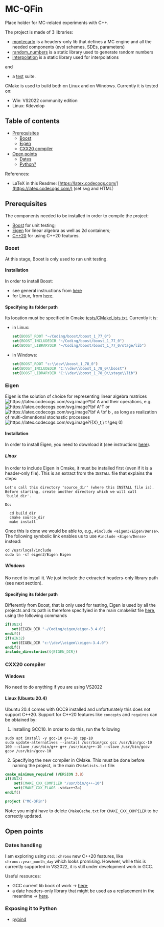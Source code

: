 # MC-QFin
Place holder for MC-related experiments with C++.

The project is made of 3 libraries:
- [montecarlo](/montecarlo) is a headers-only lib that defines a MC engine and all the needed components (evol schemes, SDEs, parameters)
- [random_numbers](/random_number) is a static library used to generate random numbers
- [interpolation](/interpolation) is a static library used for interpolations

and 
- a [test](/tests) suite.

CMake is used to build both on Linux and on Windows.
Currently it is tested on: 
- Win: VS2022 community edition 
- Linux: Kdevelop

## Table of contents
- [Prerequisites](#prerequisites)
  - [Boost](#boost)
  - [Eigen](#eigen)
  - [CXX20 compiler](#cxx20-compiler)
- [Open points](#open-points)
  - [Dates](#dates-handling)
  - [Python?](#exposing-it-to-python)

References:
- LaTeX in this Readme: [https://latex.codecogs.com/](https://latex.codecogs.com/) (set svg and HTML)

## Prerequisites
The components needed to be installed in order to compile the project:
-  [Boost](#boost) for unit testing;
-  [Eigen](#eigen) for linear algebra as well as 2d containers;
-  [C++20](#cxx20-compiler) for using C++20 features.


### Boost
At this stage, Boost is only used to run unit testing.

#### Installation
In order to install Boost:
- see general instructions  from [here](https://www.boost.org/)
- for Linux, from [here](https://www.boost.org/doc/libs/1_62_0/more/getting_started/unix-variants.html).

#### Specifying its folder path
Its location must be specified in Cmake [tests/CMakeLists.txt](tests/CMakeLists.txt). Currently it is:
- in Linux: 
  ```cmake
  set(BOOST_ROOT "~/Coding/boost/boost_1_77_0")
  set(BOOST_INCLUDEDIR "~/Coding/boost/boost_1_77_0")
  set(BOOST_LIBRARYDIR "~/Coding/boost/boost_1_77_0/stage/lib")
  ```
- in Windows:
  ```cmake
  set(BOOST_ROOT "c:\\dev\\boost_1_78_0")
  set(BOOST_INCLUDEDIR "C:\\dev\\boost_1_78_0\\boost")
  set(BOOST_LIBRARYDIR "C:\\dev\\boost_1_78_0\\stage\\lib")
  ```
 ### Eigen
Eigen is the solution of choice for representing linear algebra matrices
<img src="https://latex.codecogs.com/svg.image?\bf&space;A&space;&space;" title="https://latex.codecogs.com/svg.image?\bf A " />
and their operations, e.g. 
<img src="https://latex.codecogs.com/svg.image?\bf&space;A^T&space;&space;" title="https://latex.codecogs.com/svg.image?\bf A^T " /> 
or 
<img src="https://latex.codecogs.com/svg.image?\bf&space;A&space;\bf&space;b&space;&space;" title="https://latex.codecogs.com/svg.image?\bf A \bf b " />
, as long as realization of multi-dimentional stochastic processes 
<img src="https://latex.codecogs.com/svg.image?({X}_t,\&space;t&space;\geq&space;0)&space;&space;" title="https://latex.codecogs.com/svg.image?({X}_t,\ t \geq 0) " />
 
#### Installation
In order to install Eigen, you need to download it (see instructions [here](http://eigen.tuxfamily.org/index.php?title=Main_Page#Download)). 

##### Linux
In order to include Eigen in Cmake, it must be installed first (even if it is a header-only file).
This is an extract from the `INSTALL` file that explains the steps:
```
Let's call this directory 'source_dir' (where this INSTALL file is).
Before starting, create another directory which we will call 'build_dir'.

Do:

  cd build_dir
  cmake source_dir
  make install
 ```
 Once this is done we would be able to, e.g., `#include <eigen3/Eigen/Dense>`. 
 The following symbolic link enables us to use `#include <Eigen/Dense>` instead:
 ```
 cd /usr/local/include
sudo ln -sf eigen3/Eigen Eigen
 ```
 ##### Windows
No need to install it. We just include the extracted headers-only library path (see next section).
 #### Specifying its folder path
 Differently from Boost, that is only used for testing, Eigen is used by all the projects and its path is therefore specifyied in the main cmakelist file [here](CMakeLists.txt), using the following commands
 ```cmake
if(UNIX)
    set(EIGEN_DIR "~/Coding/eigen/eigen-3.4.0")
endif()
if(WIN32)
    set(EIGEN_DIR "c:\\dev\\eigen\\eigen-3.4.0")
endif()
include_directories(${EIGEN_DIR})
 ```
### CXX20 compiler
#### Windows
No need to do anything if you are using VS2022
#### Linux (Ubuntu 20.4)
Ubuntu 20.4 comes with GCC9 installed and unfortunately this does not support C++20.
Support for C++20 features like `concepts` and `requires` can be obtained by:
1. Installing GCC10. In order to do this, run the following
```unix
sudo apt install -y gcc-10 g++-10 cpp-10
sudo update-alternatives --install /usr/bin/gcc gcc /usr/bin/gcc-10 100 --slave /usr/bin/g++ g++ /usr/bin/g++-10 --slave /usr/bin/gcov gcov /usr/bin/gcov-10
```
2. Specifying the new compiler in CMake. This must be done before naming the project, in the main `CMakelists.txt` file:
```cmake
cmake_minimum_required (VERSION 3.8)
if(UNIX)
    set(CMAKE_CXX_COMPILER "/usr/bin/g++-10") 
    set(CMAKE_CXX_FLAGS -std=c++2a)
endif()

project ("MC-QFin")
```

Note: you might have to delete `CMakeCache.txt` for `CMAKE_CXX_COMPILER` to be correctly updated.

## Open points
### Dates handling
I am exploring using `std::chrono` new C++20 features, like `chrono::year_month_day` which looks promising.
However, while this is currently supported in VS2022, it is still under development work in GCC.

Useful resources:
- GCC current lib book of work -> [here](https://gcc.gnu.org/onlinedocs/libstdc++/manual/status.html#status.iso.2020);
- a date headers-only library that might be used as a replacement in the meantime -> [here](https://github.com/HowardHinnant/date).


### Exposing it to Python
- [pybind](https://pybind11.readthedocs.io/en/latest/)
